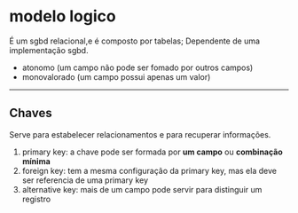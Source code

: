 # modelo logico

É um sgbd relacional,e é composto por tabelas; Dependente de uma implementação sgbd.

- atonomo (um campo não pode ser fomado por outros campos)
- monovalorado (um campo possui apenas um valor)

---

## Chaves

Serve para estabelecer relacionamentos e para recuperar informações.
1. primary key:  a chave pode ser formada por **um campo** ou **combinação mínima**
2. foreign key: tem a mesma configuração da primary key, mas ela deve ser referencia de uma primary key
3. alternative key: mais de um campo pode servir para distinguir um registro
